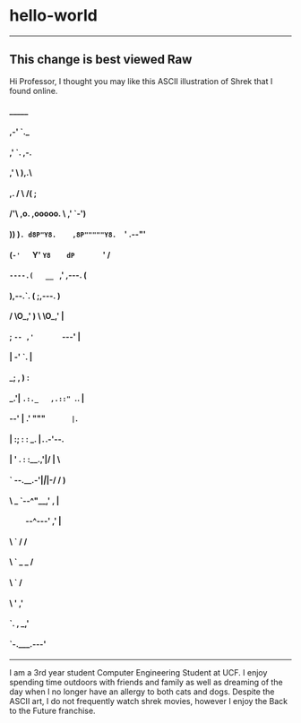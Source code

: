 # hello-world
----------------------------------------------------------------
This change is best viewed Raw 
----------------------------------------------------------------
Hi Professor, I thought you may like this ASCII illustration of Shrek that I found online.
####                      _____
####                   ,-'     `._
####                 ,'           `.        ,-.
####               ,'               \       ),.\
####     ,.       /                  \     /(  \;
####    /'\\     ,o.        ,ooooo.   \  ,'  `-')
####    )) )`. d8P"Y8.    ,8P"""""Y8.  `'  .--"'
####   (`-'   `Y'  `Y8    dP       `'     /
####    `----.(   __ `    ,' ,---.       (
####           ),--.`.   (  ;,---.        )
####          / \O_,' )   \  \O_,'        |
####         ;  `-- ,'       `---'        |
####         |    -'         `.           |
####        _;    ,            )          :
####     _.'|     `.:._   ,.::" `..       |
####  --'   |   .'     """         `      |`.
####        |  :;      :   :     _.       |`.`.-'--.
####        |  ' .     :   :__.,'|/       |  \
####        `     \--.__.-'|_|_|-/        /   )
####        \     \_   `--^"__,'        ,    |
####          `    `--^---'          ,'     |
####          \  `                    /      /
####           \   `    _ _          /
####            \           `       /
####             \           '    ,'
####              `.       ,   _,'
####                `-.___.---'
####
------------------------------------------------

I am a 3rd year student Computer Engineering Student at UCF. I enjoy spending time outdoors with friends and family as well as dreaming of the day when I no longer have an allergy to both cats and dogs. Despite the ASCII art, I do not frequently watch shrek movies, however I enjoy the Back to the Future franchise.
